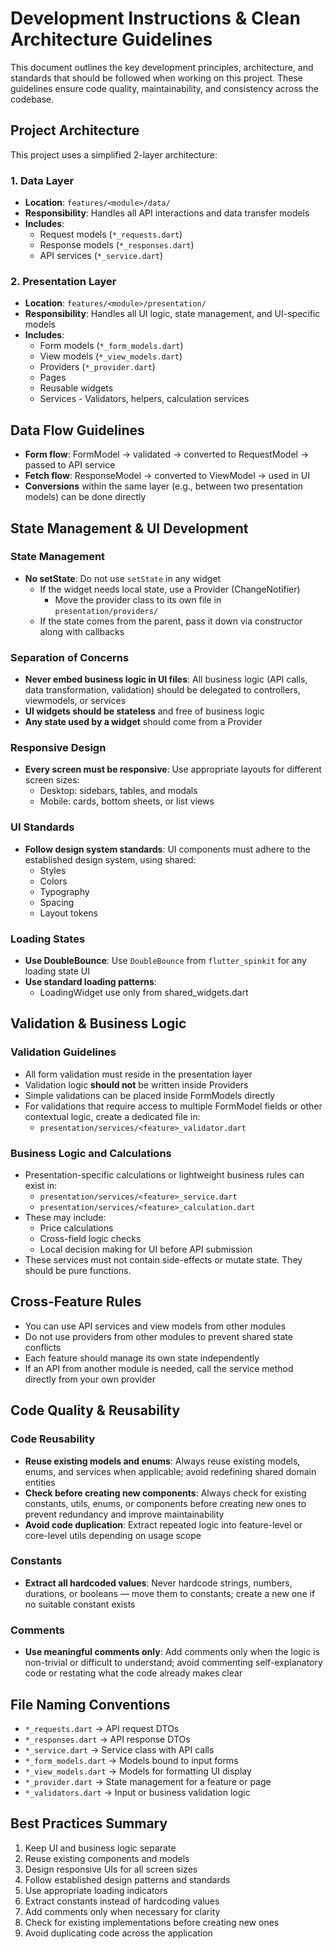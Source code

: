 # Development Instructions & Clean Architecture Guidelines

This document outlines the key development principles, architecture, and standards that should be followed when working on this project. These guidelines ensure code quality, maintainability, and consistency across the codebase.

## Project Architecture

This project uses a simplified 2-layer architecture:

### 1. Data Layer
- **Location**: `features/<module>/data/`
- **Responsibility**: Handles all API interactions and data transfer models
- **Includes**:
  - Request models (`*_requests.dart`)
  - Response models (`*_responses.dart`) 
  - API services (`*_service.dart`)

### 2. Presentation Layer
- **Location**: `features/<module>/presentation/`
- **Responsibility**: Handles all UI logic, state management, and UI-specific models
- **Includes**:
  - Form models (`*_form_models.dart`)
  - View models (`*_view_models.dart`)
  - Providers (`*_provider.dart`)
  - Pages
  - Reusable widgets
  - Services - Validators, helpers, calculation services

## Data Flow Guidelines

- **Form flow**: FormModel → validated → converted to RequestModel → passed to API service
- **Fetch flow**: ResponseModel → converted to ViewModel → used in UI
- **Conversions** within the same layer (e.g., between two presentation models) can be done directly

## State Management & UI Development

### State Management
- **No setState**: Do not use `setState` in any widget
  - If the widget needs local state, use a Provider (ChangeNotifier)
    - Move the provider class to its own file in `presentation/providers/`
  - If the state comes from the parent, pass it down via constructor along with callbacks

### Separation of Concerns
- **Never embed business logic in UI files**: All business logic (API calls, data transformation, validation) should be delegated to controllers, viewmodels, or services
- **UI widgets should be stateless** and free of business logic
- **Any state used by a widget** should come from a Provider

### Responsive Design
- **Every screen must be responsive**: Use appropriate layouts for different screen sizes:
  - Desktop: sidebars, tables, and modals
  - Mobile: cards, bottom sheets, or list views

### UI Standards
- **Follow design system standards**: UI components must adhere to the established design system, using shared:
  - Styles
  - Colors
  - Typography
  - Spacing
  - Layout tokens

### Loading States
- **Use DoubleBounce**: Use `DoubleBounce` from `flutter_spinkit` for any loading state UI
- **Use standard loading patterns**:
  - LoadingWidget use only from shared_widgets.dart

## Validation & Business Logic

### Validation Guidelines
- All form validation must reside in the presentation layer
- Validation logic **should not** be written inside Providers
- Simple validations can be placed inside FormModels directly
- For validations that require access to multiple FormModel fields or other contextual logic, create a dedicated file in:
  - `presentation/services/<feature>_validator.dart`

### Business Logic and Calculations
- Presentation-specific calculations or lightweight business rules can exist in:
  - `presentation/services/<feature>_service.dart`  
  - `presentation/services/<feature>_calculation.dart`
- These may include:
  - Price calculations
  - Cross-field logic checks
  - Local decision making for UI before API submission
- These services must not contain side-effects or mutate state. They should be pure functions.

## Cross-Feature Rules

- You can use API services and view models from other modules
- Do not use providers from other modules to prevent shared state conflicts
- Each feature should manage its own state independently
- If an API from another module is needed, call the service method directly from your own provider

## Code Quality & Reusability

### Code Reusability
- **Reuse existing models and enums**: Always reuse existing models, enums, and services when applicable; avoid redefining shared domain entities
- **Check before creating new components**: Always check for existing constants, utils, enums, or components before creating new ones to prevent redundancy and improve maintainability
- **Avoid code duplication**: Extract repeated logic into feature-level or core-level utils depending on usage scope

### Constants
- **Extract all hardcoded values**: Never hardcode strings, numbers, durations, or booleans — move them to constants; create a new one if no suitable constant exists

### Comments
- **Use meaningful comments only**: Add comments only when the logic is non-trivial or difficult to understand; avoid commenting self-explanatory code or restating what the code already makes clear

## File Naming Conventions

- `*_requests.dart` → API request DTOs
- `*_responses.dart` → API response DTOs
- `*_service.dart` → Service class with API calls
- `*_form_models.dart` → Models bound to input forms
- `*_view_models.dart` → Models for formatting UI display
- `*_provider.dart` → State management for a feature or page
- `*_validators.dart` → Input or business validation logic

## Best Practices Summary

1. Keep UI and business logic separate
2. Reuse existing components and models
3. Design responsive UIs for all screen sizes
4. Follow established design patterns and standards
5. Use appropriate loading indicators
6. Extract constants instead of hardcoding values
7. Add comments only when necessary for clarity
8. Check for existing implementations before creating new ones
9. Avoid duplicating code across the application
